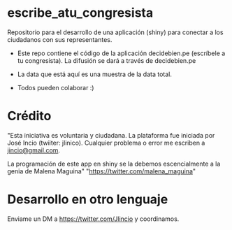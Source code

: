 # escribe_atu_congresista

Repositorio para el desarrollo de una aplicación (shiny) para conectar a los ciudadanos con sus representantes. 

* Este repo contiene el código de la aplicación decidebien.pe (escríbele a tu congresista). La difusión se dará a través de decidebien.pe

* La data que está aquí es una muestra de la data total. 

* Todos pueden colaborar :)

# Crédito 

"Esta iniciativa es voluntaria y ciudadana. La plataforma fue iniciada por José Incio (twiiter: jlinico).
Cualquier problema o error me escriben a jincio@gmail.com.

La programación de este app en shiny se la debemos escencialmente a la genia de  Malena Maguina" "https://twitter.com/malena_maguina"

# Desarrollo en otro lenguaje

Enviame un DM a https://twitter.com/Jlincio y coordinamos. 

